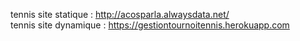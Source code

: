 tennis site statique  : http://acosparla.alwaysdata.net/ <br>
tennis site dynamique :  https://gestiontournoitennis.herokuapp.com
